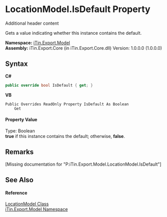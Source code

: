 # LocationModel.IsDefault Property 
Additional header content 

Gets a value indicating whether this instance contains the default.

**Namespace:**&nbsp;<a href="N_iTin_Export_Model">iTin.Export.Model</a><br />**Assembly:**&nbsp;iTin.Export.Core (in iTin.Export.Core.dll) Version: 1.0.0.0 (1.0.0.0)

## Syntax

**C#**<br />
``` C#
public override bool IsDefault { get; }
```

**VB**<br />
``` VB
Public Overrides ReadOnly Property IsDefault As Boolean
	Get
```


#### Property Value
Type: Boolean<br /><strong>true</strong> if this instance contains the default; otherwise, <strong>false</strong>.

## Remarks
\[Missing <remarks> documentation for "P:iTin.Export.Model.LocationModel.IsDefault"\]

## See Also


#### Reference
<a href="T_iTin_Export_Model_LocationModel">LocationModel Class</a><br /><a href="N_iTin_Export_Model">iTin.Export.Model Namespace</a><br />